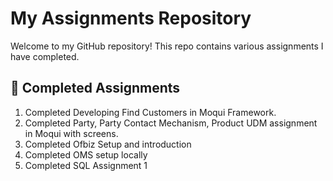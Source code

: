 # My Assignments Repository

Welcome to my GitHub repository! This repo contains various assignments I have completed.

## 📌 Completed Assignments

1. Completed Developing Find Customers in Moqui Framework.
2. Completed Party, Party Contact Mechanism, Product UDM assignment in Moqui with screens.
3. Completed Ofbiz Setup and introduction 
4. Completed OMS setup locally
5. Completed SQL Assignment 1
